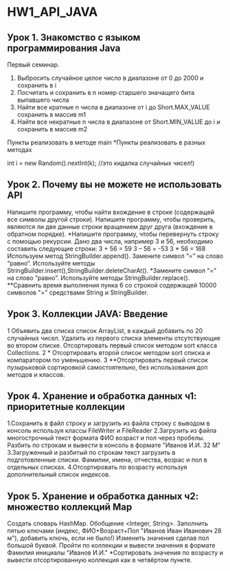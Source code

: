 # HW1_API_JAVA
## Урок 1. Знакомство с языком программирования Java
Первый семинар.
1. Выбросить случайное целое число в диапазоне от 0 до 2000 и сохранить в i
2. Посчитать и сохранить в n номер старшего значащего бита выпавшего числа
3. Найти все кратные n числа в диапазоне от i до Short.MAX_VALUE сохранить в массив m1
4. Найти все некратные n числа в диапазоне от Short.MIN_VALUE до i и сохранить в массив m2

Пункты реализовать в методе main
*Пункты реализовать в разных методах

int i = new Random().nextInt(k); //это кидалка случайных чисел!)

## Урок 2. Почему вы не можете не использовать API
Напишите программу, чтобы найти вхождение в строке (содержащей все символы другой строки).
Напишите программу, чтобы проверить, являются ли две данные строки вращением друг друга (вхождение в обратном порядке).
*Напишите программу, чтобы перевернуть строку с помощью рекурсии.
Дано два числа, например 3 и 56, необходимо составить следующие строки: 3 + 56 = 59 3 – 56 = -53 3 * 56 = 168 Используем метод StringBuilder.append().
Замените символ “=” на слово “равно”. Используйте методы StringBuilder.insert(),StringBuilder.deleteCharAt().
*Замените символ “=” на слово “равно”. Используйте методы StringBuilder.replace().
**Сравнить время выполнения пунка 6 со строкой содержащей 10000 символов "=" средствами String и StringBuilder.

## Урок 3. Коллекции JAVA: Введение
1 Объявить два списка список ArrayList, в каждый добавить по 20 случайных чисел. Удалить из первого списка элементы отсутствующие во втором списке. Отсортировать первый список методом sort класса Collections.
2 * Отсортировать второй список методом sort списка и компаратором по уменьшению.
3 **Отсортировать первый список пузырьковой сортировкой самостоятельно, без использования доп методов и классов.

## Урок 4. Хранение и обработка данных ч1: приоритетные коллекции
1.Сохранить в файл строку и загрузить из файла строку с выводом в консоль используя классы FileWriter и FileReader
2.Загрузить из файла многострочный текст формата ФИО возраст и пол через пробелы. Разбить по строкам и вывести в консоль в формате "Иванов И.И. 32 М"
3.Загруженный и разбитый по строкам текст загрузить в подготовленные списки. Фамилии, имена, отчества, возрас и пол в отдельных списках.
4.Отсортировать по возрасту используя дополнительный список индексов.

## Урок 5. Хранение и обработка данных ч2: множество коллекций Map
Создать словарь HashMap. Обобщение <Integer, String>.
Заполнить пятью ключами (индекс, ФИО+Возраст+Пол "Иванов Иван Иванович 28 м"), добавить ключь, если не было!)
Изменить значения сделав пол большой буквой.
Пройти по коллекции и вывести значения в формате Фамилия инициалы "Иванов И.И."
*Сортировать значения по возрасту и вывести отсортированную коллекция как в четвёртом пункте.

